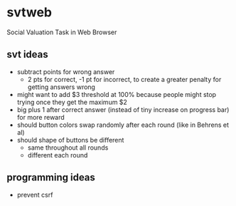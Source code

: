 # svtweb

Social Valuation Task in Web Browser

## svt ideas
- subtract points for wrong answer
    - 2 pts for correct, -1 pt for incorrect, to create a greater penalty for getting answers wrong
- might want to add $3 threshold at 100% because people might stop trying once they get the maximum $2
- big plus 1 after correct answer (instead of tiny increase on progress bar) for more reward
- should button colors swap randomly after each round (like in Behrens et al)
- should shape of buttons be different
    - same throughout all rounds
    - different each round
    
## programming ideas
- prevent csrf